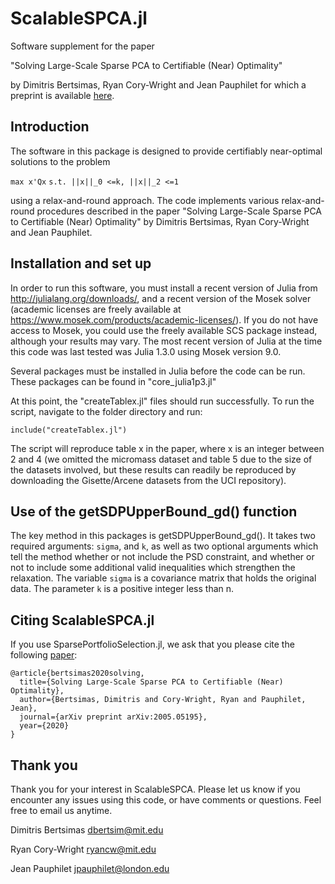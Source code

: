 # ScalableSPCA.jl

Software supplement for the paper

"Solving Large-Scale Sparse PCA to Certifiable (Near) Optimality"

by Dimitris Bertsimas, Ryan Cory-Wright and Jean Pauphilet for which a preprint is available [here](https://arxiv.org/abs/2005.05195).

## Introduction

The software in this package is designed to provide certifiably near-optimal solutions to the problem

`max x'Qx`
`s.t. ||x||_0 <=k, ||x||_2 <=1`

using a relax-and-round approach.  The code implements various relax-and-round procedures described in the paper "Solving Large-Scale Sparse PCA to Certifiable (Near) Optimality"  by Dimitris Bertsimas, Ryan Cory-Wright and Jean Pauphilet.


## Installation and set up

In order to run this software, you must install a recent version of Julia from http://julialang.org/downloads/, and a recent version of the Mosek solver (academic licenses are freely available at https://www.mosek.com/products/academic-licenses/). If you do not have access to Mosek, you could use the freely available SCS package instead, although your results may vary.  The most recent version of Julia at the time this code was last tested was Julia 1.3.0 using Mosek version 9.0.

Several packages must be installed in Julia before the code can be run.  These packages can be found in "core_julia1p3.jl"

At this point, the "createTablex.jl" files should run successfully.  To run the script, navigate to the folder directory and run:

`include("createTablex.jl")`

 The script will reproduce table x in the paper, where x is an integer between 2 and 4 (we omitted the micromass dataset and table 5 due to the size of the datasets involved, but these results can readily be reproduced by downloading the Gisette/Arcene datasets from the UCI repository).  

## Use of the getSDPUpperBound_gd() function

The key method in this packages is getSDPUpperBound_gd().  It takes two required  arguments: `sigma`, and `k`, as well as two optional arguments which tell the method whether or not include the PSD constraint, and whether or not to include some additional valid inequalities which strengthen the relaxation. The variable `sigma` is a covariance matrix that holds the original data. The parameter `k` is a positive integer less than n.



## Citing ScalableSPCA.jl

If you use SparsePortfolioSelection.jl, we ask that you please cite the following [paper](https://arxiv.org/abs/2005.05195):
```
@article{bertsimas2020solving,
  title={Solving Large-Scale Sparse PCA to Certifiable (Near) Optimality},
  author={Bertsimas, Dimitris and Cory-Wright, Ryan and Pauphilet, Jean},
  journal={arXiv preprint arXiv:2005.05195},
  year={2020}
}
```

## Thank you

Thank you for your interest in ScalableSPCA. Please let us know if you encounter any issues using this code, or have comments or questions.  Feel free to email us anytime.


Dimitris Bertsimas
dbertsim@mit.edu

Ryan Cory-Wright
ryancw@mit.edu

Jean Pauphilet
jpauphilet@london.edu
